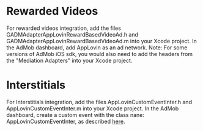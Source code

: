 Rewarded Videos
====================
For rewarded videos integration, add the files GADMAdapterAppLovinRewardBasedVideoAd.h and GADMAdapterAppLovinRewardBasedVideoAd.m into your Xcode project. In the AdMob dashboard, add AppLovin as an ad network.
Note: For some versions of AdMob iOS sdk, you would also need to add the headers from the "Mediation Adapters" into your Xcode project.

Interstitials
====================
For Interstitials integration, add the files AppLovinCustomEventInter.h and AppLovinCustomEventInter.m into your Xcode project. In the AdMob dashboard, create a custom event with the class nane: AppLovinCustomEventInter, as described [here](https://applovin.com/integration#adMobIntegration).
